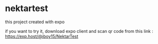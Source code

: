 # nektartest

this project created with expo

if you want to try it, download expo client and scan qr code from this link :
https://exp.host/@iboy15/NektarTest

